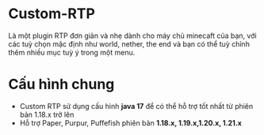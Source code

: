 # Custom-RTP
Là một plugin RTP đơn giản và nhẹ dành cho máy chủ minecaft của bạn, với các tuỳ chọn mặc định như world, nether, the end và bạn có thể tuỳ chỉnh thêm nhiều mục tuỳ ý trong một menu.

# Cấu hình chung
- Custom RTP sử dụng cấu hình **java 17** để có thể hỗ trợ tốt nhất từ phiên bản 1.18.x trở lên<br>
- Hỗ trợ Paper, Purpur, Puffefish phiên bản **1.18.x, 1.19.x,1.20.x, 1.21.x**
